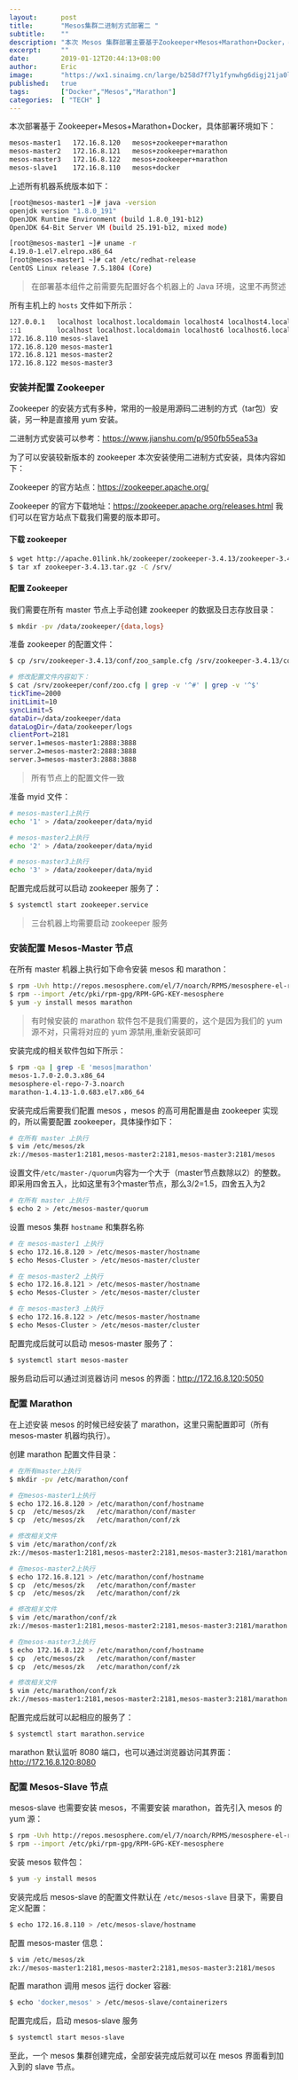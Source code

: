 ```yaml
---
layout:      post
title:       "Mesos集群二进制方式部署二 "
subtitle:    ""
description: "本次 Mesos 集群部署主要基于Zookeeper+Mesos+Marathon+Docker，各个组件均需单独部署并配置，具体安装配置过程可以参考如下过程，"
excerpt:     ""
date:        2019-01-12T20:44:13+08:00
author:      Eric
image:       "https://wx1.sinaimg.cn/large/b258d7f7ly1fynwhg6digj21ja0logrm.jpg"
published:   true
tags:        ["Docker","Mesos","Marathon"]
categories:  [ "TECH" ]
---
```


本次部署基于 Zookeeper+Mesos+Marathon+Docker，具体部署环境如下：

```bash
mesos-master1   172.16.8.120   mesos+zookeeper+marathon
mesos-master2   172.16.8.121   mesos+zookeeper+marathon
mesos-master3   172.16.8.122   mesos+zookeeper+marathon
mesos-slave1    172.16.8.110   mesos+docker
```

上述所有机器系统版本如下：

```bash
[root@mesos-master1 ~]# java -version
openjdk version "1.8.0_191"
OpenJDK Runtime Environment (build 1.8.0_191-b12)
OpenJDK 64-Bit Server VM (build 25.191-b12, mixed mode)
```

```bash
[root@mesos-master1 ~]# uname -r
4.19.0-1.el7.elrepo.x86_64
[root@mesos-master1 ~]# cat /etc/redhat-release 
CentOS Linux release 7.5.1804 (Core) 
```

> 在部署基本组件之前需要先配置好各个机器上的 Java 环境，这里不再赘述

所有主机上的 `hosts` 文件如下所示：

```bash
127.0.0.1   localhost localhost.localdomain localhost4 localhost4.localdomain4
::1         localhost localhost.localdomain localhost6 localhost6.localdomain6
172.16.8.110 mesos-slave1
172.16.8.120 mesos-master1
172.16.8.121 mesos-master2
172.16.8.122 mesos-master3
```



### 安装并配置 Zookeeper

Zookeeper 的安装方式有多种，常用的一般是用源码二进制的方式（tar包）安装，另一种是直接用 yum 安装。

二进制方式安装可以参考：https://www.jianshu.com/p/950fb55ea53a

为了可以安装较新版本的 zookeeper 本次安装使用二进制方式安装，具体内容如下：

Zookeeper 的官方站点：https://zookeeper.apache.org/

Zookeeper 的官方下载地址：https://zookeeper.apache.org/releases.html 我们可以在官方站点下载我们需要的版本即可。

#### 下载 zookeeper 

```bash
$ wget http://apache.01link.hk/zookeeper/zookeeper-3.4.13/zookeeper-3.4.13.tar.gz
$ tar xf zookeeper-3.4.13.tar.gz -C /srv/
```

#### 配置 Zookeeper

我们需要在所有 master 节点上手动创建 zookeeper 的数据及日志存放目录：

```bash
$ mkdir -pv /data/zookeeper/{data,logs}
```

准备 zookeeper 的配置文件：

```bash
$ cp /srv/zookeeper-3.4.13/conf/zoo_sample.cfg /srv/zookeeper-3.4.13/conf/zoo.cfg

# 修改配置文件内容如下：
$ cat /srv/zookeeper/conf/zoo.cfg | grep -v '^#' | grep -v '^$'
tickTime=2000
initLimit=10
syncLimit=5
dataDir=/data/zookeeper/data
dataLogDir=/data/zookeeper/logs
clientPort=2181
server.1=mesos-master1:2888:3888
server.2=mesos-master2:2888:3888
server.3=mesos-master3:2888:3888
```

> 所有节点上的配置文件一致

准备 myid 文件：

```bash
# mesos-master1上执行
echo '1' > /data/zookeeper/data/myid

# mesos-master2上执行
echo '2' > /data/zookeeper/data/myid

# mesos-master3上执行
echo '3' > /data/zookeeper/data/myid
```

配置完成后就可以启动 zookeeper 服务了：

```bash
$ systemctl start zookeeper.service
```

> 三台机器上均需要启动 zookeeper 服务



### 安装配置 Mesos-Master 节点

在所有 master 机器上执行如下命令安装 mesos 和 marathon：

```bash
$ rpm -Uvh http://repos.mesosphere.com/el/7/noarch/RPMS/mesosphere-el-repo-7-3.noarch.rpm
$ rpm --import /etc/pki/rpm-gpg/RPM-GPG-KEY-mesosphere
$ yum -y install mesos marathon
```

> 有时候安装的 marathon 软件包不是我们需要的，这个是因为我们的 yum 源不对，只需将对应的 yum 源禁用,重新安装即可

安装完成的相关软件包如下所示：

```bash
$ rpm -qa | grep -E 'mesos|marathon'
mesos-1.7.0-2.0.3.x86_64
mesosphere-el-repo-7-3.noarch
marathon-1.4.13-1.0.683.el7.x86_64
```

安装完成后需要我们配置 mesos ，mesos 的高可用配置是由 zookeeper 实现的，所以需要配置 zookeeper，具体操作如下：

```bash
# 在所有 master 上执行
$ vim /etc/mesos/zk
zk://mesos-master1:2181,mesos-master2:2181,mesos-master3:2181/mesos
```

设置文件`/etc/master-/quorum`内容为一个大于（master节点数除以2）的整数。即采用四舍五入，比如这里有3个master节点，那么3/2=1.5，四舍五入为2

```bash
# 在所有 master 上执行
$ echo 2 > /etc/mesos-master/quorum
```

设置 mesos 集群 `hostname` 和集群名称

```bash
# 在 mesos-master1 上执行
$ echo 172.16.8.120 > /etc/mesos-master/hostname
$ echo Mesos-Cluster > /etc/mesos-master/cluster

# 在 mesos-master2 上执行
$ echo 172.16.8.121 > /etc/mesos-master/hostname
$ echo Mesos-Cluster > /etc/mesos-master/cluster

# 在 mesos-master3 上执行
$ echo 172.16.8.122 > /etc/mesos-master/hostname
$ echo Mesos-Cluster > /etc/mesos-master/cluster
```

配置完成后就可以启动 mesos-master 服务了：

```bash
$ systemctl start mesos-master
```

服务启动后可以通过浏览器访问 mesos 的界面：http://172.16.8.120:5050



### 配置 Marathon

在上述安装 mesos 的时候已经安装了 marathon，这里只需配置即可（所有 mesos-master 机器均执行）。

创建 marathon 配置文件目录：

```bash
# 在所有master上执行
$ mkdir -pv /etc/marathon/conf

# 在mesos-master1上执行
$ echo 172.16.8.120 > /etc/marathon/conf/hostname
$ cp  /etc/mesos/zk   /etc/marathon/conf/master
$ cp  /etc/mesos/zk   /etc/marathon/conf/zk

# 修改相关文件
$ vim /etc/marathon/conf/zk
zk://mesos-master1:2181,mesos-master2:2181,mesos-master3:2181/marathon

# 在mesos-master2上执行
$ echo 172.16.8.121 > /etc/marathon/conf/hostname
$ cp  /etc/mesos/zk   /etc/marathon/conf/master
$ cp  /etc/mesos/zk   /etc/marathon/conf/zk

# 修改相关文件
$ vim /etc/marathon/conf/zk
zk://mesos-master1:2181,mesos-master2:2181,mesos-master3:2181/marathon

# 在mesos-master3上执行
$ echo 172.16.8.122 > /etc/marathon/conf/hostname
$ cp  /etc/mesos/zk   /etc/marathon/conf/master
$ cp  /etc/mesos/zk   /etc/marathon/conf/zk

# 修改相关文件
$ vim /etc/marathon/conf/zk
zk://mesos-master1:2181,mesos-master2:2181,mesos-master3:2181/marathon
```

配置完成后就可以起相应的服务了：

```bash
$ systemctl start marathon.service
```

marathon 默认监听 8080 端口，也可以通过浏览器访问其界面：http://172.16.8.120:8080



### 配置 Mesos-Slave 节点

mesos-slave 也需要安装 mesos，不需要安装 marathon，首先引入 mesos 的 yum 源：

```bash
$ rpm -Uvh http://repos.mesosphere.com/el/7/noarch/RPMS/mesosphere-el-repo-7-3.noarch.rpm
$ rpm --import /etc/pki/rpm-gpg/RPM-GPG-KEY-mesosphere
```

安装 mesos 软件包：

```bash
$ yum -y install mesos
```

安装完成后 mesos-slave 的配置文件默认在 `/etc/mesos-slave` 目录下，需要自定义配置：

```bash
$ echo 172.16.8.110 > /etc/mesos-slave/hostname
```

配置 mesos-master 信息：

```bash
$ vim /etc/mesos/zk
zk://mesos-master1:2181,mesos-master2:2181,mesos-master3:2181/mesos
```

配置 marathon 调用 mesos 运行 docker 容器:

```bash
$ echo 'docker,mesos' > /etc/mesos-slave/containerizers
```

配置完成后，启动 mesos-slave 服务

```bash
$ systemctl start mesos-slave
```

至此，一个 mesos 集群创建完成，全部安装完成后就可以在 mesos 界面看到加入到的 slave 节点。